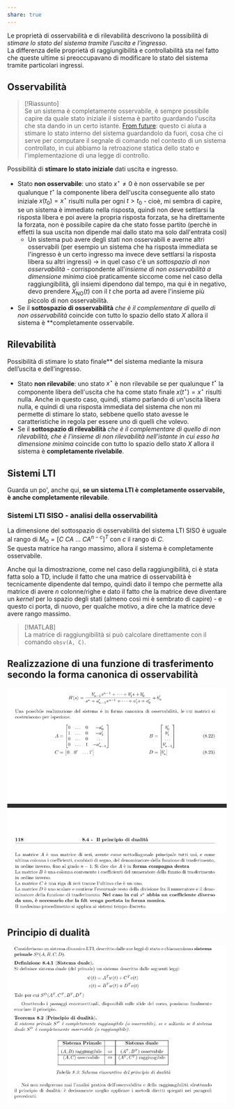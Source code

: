 ```yaml
---  
share: true  
---  
```

Le proprietà di osservabilità e di rilevabilità descrivono la possibilità di *stimare lo stato del sistema tramite l’uscita e l’ingresso*.   
La differenza delle proprietà di raggiungibilità e controllabilità sta nel fatto che queste ultime si preoccupavano di modificare lo stato del sistema tramite particolari ingressi.  
## Osservabilità  
  
>[!Riassunto]  
>Se un sistema è completamente osservabile, è sempre possibile capire da quale stato iniziale il sistema è partito guardando l'uscita che sta dando in un certo istante. [From future](./TAR20.Stima%20dello%20stato%20e%20regolatore%20dinamico.mdstimatore-dinamico): questo ci aiuta a stimare lo stato interno del sistema guardandolo da fuori, cosa che ci serve per computare il segnale di comando nel contesto di un sistema controllato, in cui abbiamo la retroazione statica dello stato e l'implementazione di una legge di controllo.   
  
Possibilità di **stimare lo stato iniziale** dati uscita e ingresso.  
- Stato **non osservabile**: uno stato $x^\star\ne0$ è non osservabile se per qualunque $t^\star$ la componente libera dell'uscita conseguente allo stato iniziale $x(t_0)=x^\star$ risulti nulla per ogni $t>t_0$ - cioè, mi sembra di capire, se un sistema è immediato nella risposta, quindi non deve settlarsi la risposta libera e poi avere la propria risposta forzata, se ha direttamente la forzata, non è possibile capire da che stato fosse partito (perchè in effetti la sua uscita non dipende mai dallo stato ma solo dall'entrata così)  
	- Un sistema può avere degli stati non osservabili e averne altri osservabili (per esempio un sistema che ha risposta immediata se l'ingresso è un certo ingresso ma invece deve settlarsi la risposta libera su altri ingressi) -> in quel caso c'è un *sottospazio di non osservabilità* - corrispondente all'*insieme di non osservabilità a dimensione minima* cioè praticamente siccome come nel caso della raggiungibilità, gli insiemi dipendono dal tempo, ma qui è in negativo, devo prendere $X_{\text{NO}}(t)$ con il $t$ che porta ad avere l'insieme più piccolo di non osservabilità.  
- Se il **sottospazio di osservabilità** *che è il complementare di quello di non osservabilità* coincide con tutto lo spazio dello stato $X$ allora il sistema è **completamente osservabile.  
## Rilevabilità  
Possibilità di stimare lo stato finale** del sistema mediante la misura dell’uscita e dell’ingresso.  
- Stato **non rilevabile**: uno stato $x^\star$ è non rilevabile se per qualunque $t^\star$ la componente libera dell'uscita che ha come stato finale $x(t^\star)=x^\star$ risulti nulla. Anche in questo caso, quindi, stiamo parlando di un'uscita libera nulla, e quindi di una risposta immediata del sistema che non mi permette di stimare lo stato, sebbene quello stato avesse le caratteristiche in regola per essere uno di quelli che volevo.  
- Se il **sottospazio di rilevabilità** *che è il complementare di quello di non rilevabilità, che è l'insieme di non rilevabilità nell'istante in cui esso ha dimensione minima* coincide con tutto lo spazio dello stato $X$ allora il sistema è **completamente rivelabile**.  
  
## Sistemi LTI  
Guarda un po', anche qui, **se un sistema LTI è completamente osservabile, è anche completamente rilevabile**.  
### Sistemi LTI SISO - analisi della osservabilità  
La dimensione del sottospazio di osservabilità del sistema LTI SISO è uguale al rango di $M_O=[C\ CA\ \dots\ CA^{n-c}]^T$ con $c$ il rango di $C$.  
Se questa matrice ha rango massimo, allora il sistema è completamente osservabile.  
  
Anche qui la dimostrazione, come nel caso della raggiungibilità, ci è stata fatta solo a TD, include il fatto che una matrice di osservabilità è tecnicamente dipendente dal tempo, quindi dato il tempo che permette alla matrice di avere $n$ colonne/righe e dato il fatto che la matrice deve diventare un *kernel* per lo spazio degli stati (almeno così mi è sembrato di capire) - e questo ci porta, di nuovo, per qualche motivo, a dire che la matrice deve avere rango massimo.   
  
> [!MATLAB]  
> La matrice di raggiungibilità si può calcolare direttamente con il comando `obsv(A, C)`.  
  
## Realizzazione di una funzione di trasferimento secondo la forma canonica di osservabilità  
  
![Pasted image 20240206233429.png](./img/Pasted%20image%2020240206233429.png)  
  
## Principio di dualità  
![Pasted image 20240206233600.png](./img/Pasted%20image%2020240206233600.png)  
  
